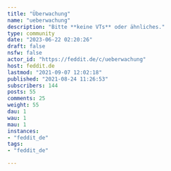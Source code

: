 ```yaml
---
title: "Überwachung" 
name: "ueberwachung"
description: "Bitte **keine VTs** oder ähnliches."
type: community
date: "2023-06-22 02:20:26"
draft: false
nsfw: false
actor_id: "https://feddit.de/c/ueberwachung"
host: feddit.de
lastmod: "2021-09-07 12:02:18"
published: "2021-08-24 11:26:53"
subscribers: 144
posts: 55
comments: 25
weight: 55
dau: 1
wau: 1
mau: 1
instances:
- "feddit_de"
tags: 
- "feddit_de"

---
```

